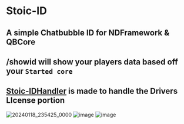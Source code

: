 # Stoic-ID
## A simple Chatbubble ID for NDFramework & QBCore
## /showid will show your players data based off your `Started core`
## [Stoic-IDHandler](https://github.com/TheStoicBear/Stoic-IDHandler) is made to handle the Drivers LIcense portion

![20240118_235425_0000](https://github.com/TheStoicBear/Stoic-ID/assets/112611821/53af00bc-a71d-43fc-826e-913933970a2e)
![image](https://github.com/TheStoicBear/Stoic-ID/assets/112611821/fbdfac94-5206-4682-be8b-b2faf0d2d21c)
![image](https://github.com/TheStoicBear/Stoic-ID/assets/112611821/54da903f-0a64-4b28-b8f4-a2ca725db09c)
